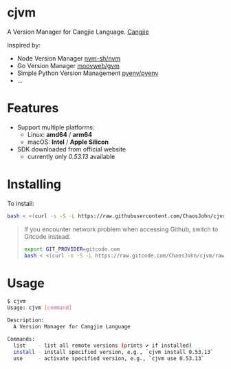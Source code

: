 # cjvm
A Version Manager for Cangjie Language. [Cangjie](https://cangjie-lang.cn)

Inspired by:
- Node Version Manager [nvm-sh/nvm](https://github.com/nvm-sh/nvm)
- Go Version Manager [moovweb/gvm](https://github.com/moovweb/gvm)
- Simple Python Version Management [pyenv/pyenv](https://github.com/pyenv/pyenv)
- ...

# Features
- Support multiple platforms:
  - Linux: **amd64** / **arm64**
  - macOS: **Intel** / **Apple Silicon**
- SDK downloaded from official website
  - currently only *0.53.13* available

# Installing
To install:
```bash
bash < <(curl -s -S -L https://raw.githubusercontent.com/ChaosJohn/cjvm/master/cjvm-installer)
```
> If you encounter network problem when accessing Github, switch to Gitcode instead. 
> ```bash
> export GIT_PROVIDER=gitcode.com
> bash < <(curl -s -S -L https://raw.gitcode.com/ChaosJohn/cjvm/raw/master/cjvm-installer)
> ```

# Usage
```bash
$ cjvm
Usage: cjvm [command]

Description: 
  A Version Manager for Cangjie Language

Commands:
  list    - list all remote versions (prints ✔ if installed)
  install - install specified version, e.g., `cjvm install 0.53.13`
  use     - activate specified version, e.g., `cjvm use 0.53.13`
```